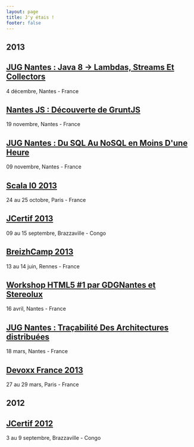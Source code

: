 ```yaml
---
layout: page
title: J'y étais !
footer: false
---
```


<div id="blog-archives">
	<h2>2013</h2>
	<article>
		<h1><a href="/blog/categories/jugnantesdec13/">JUG Nantes : Java 8 -> Lambdas, Streams Et Collectors</a></h1>
		<span>4 décembre, Nantes - France</span>
	</article>
	<article>
		<h1><a href="/2013/12/nantesjs-gruntjs/">Nantes JS : Découverte de GruntJS</a></h1>
		<span>19 novembre, Nantes - France</span>
	</article>
	<article>
		<h1><a href="/blog/categories/jugnantesnov/">JUG Nantes : Du SQL Au NoSQL en Moins D'une Heure</a></h1>
		<span>09 novembre, Nantes - France</span>
	</article>
	<article>
		<h1><a href="/blog/categories/scalaio2013/">Scala I0 2013</a></h1>
		<span>24 au 25 octobre, Paris - France</span>
	</article>
	<article>
		<h1><a href="/2013/10/jcertif-2013-retour/">JCertif 2013</a></h1>
		<span>09 au 15 septembre, Brazzaville - Congo</span>
	</article>
	<article>
		<h1><a href="/blog/categories/breizhcamp13/">BreizhCamp 2013</a></h1>
		<span>13 au 14 juin, Rennes - France</span>
	</article>
	<article>
		<h1><a href="/2013/04/stereolux-workshop-html5/">Workshop HTML5 #1 par GDGNantes et Stereolux</a></h1>
		<span>16 avril, Nantes - France</span>
	</article>
	<article>
		<h1><a href="/2013/03/jugnantes-mars/">JUG Nantes : Traçabilité Des Architectures distribuées</a></h1>
		<span>18 mars, Nantes - France</span>
	</article>
	<article>
		<h1><a href="/blog/categories/devoxxfr2013/">Devoxx France 2013</a></h1>
		<span>27 au 29 mars, Paris - France</span>
	</article>
	<h2>2012</h2>
	<article>
		<h1><a href="/blog/categories/jcertif2012/">JCertif 2012</a></h1>
		<span>3 au 9 septembre, Brazzaville - Congo</span>
	</article>
</div>
